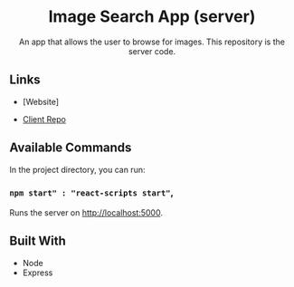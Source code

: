 <h1 align="center">Image Search App (server)</h1>

<p align="center">An app that allows the user to browse for images. This repository is the server code.</p>

## Links

- [Website]

- [Client Repo](https://github.com/cyoung-sudo/image-search-app-client)

## Available Commands

In the project directory, you can run:

### `npm start" : "react-scripts start"`,

Runs the server on [http://localhost:5000](http://localhost:5000).

## Built With

- Node
- Express